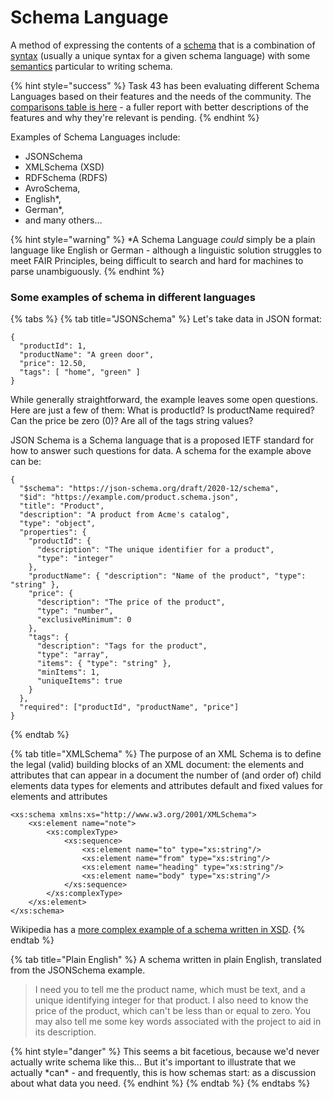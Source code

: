 # Schema Language

A method of expressing the contents of a [schema](schema.md) that is a combination of [syntax](the-gitbook-editor.md) (usually a unique syntax for a given schema language) with some [semantics](collections.md) particular to writing schema.

{% hint style="success" %}
Task 43 has been evaluating different Schema Languages based on their features and the needs of the community. The [comparisons table is here](https://docs.google.com/spreadsheets/d/1\_iskx2hJ8TOEOygPN\_9ecfQNFHSlgKmNomQr5xXsxJY/edit?usp=sharing) - a fuller report with better descriptions of the features and why they're relevant is pending.
{% endhint %}

Examples of Schema Languages include:

* JSONSchema
* XMLSchema (XSD)
* RDFSchema (RDFS)
* AvroSchema,
* English\*,
* German\*,
* and many others…

{% hint style="warning" %}
\*A Schema Language _could_ simply be a plain language like English or German - although a linguistic solution struggles to meet FAIR Principles, being difficult to search and hard for machines to parse unambiguously.
{% endhint %}

### Some examples of schema in different languages

{% tabs %}
{% tab title="JSONSchema" %}
Let's take data in JSON format:&#x20;

```
{
  "productId": 1,
  "productName": "A green door",
  "price": 12.50,
  "tags": [ "home", "green" ]
} 
```

While generally straightforward, the example leaves some open questions. Here are just a few of them: What is productId? Is productName required? Can the price be zero (0)? Are all of the tags string values?

JSON Schema is a Schema language that is a proposed IETF standard for how to answer such questions for data. A schema for the example above can be:

```
{
  "$schema": "https://json-schema.org/draft/2020-12/schema",
  "$id": "https://example.com/product.schema.json",
  "title": "Product",
  "description": "A product from Acme's catalog",
  "type": "object",
  "properties": {
    "productId": {
      "description": "The unique identifier for a product",
      "type": "integer"
    },
    "productName": { "description": "Name of the product", "type": "string" },
    "price": {
      "description": "The price of the product",
      "type": "number",
      "exclusiveMinimum": 0
    },
    "tags": {
      "description": "Tags for the product",
      "type": "array",
      "items": { "type": "string" },
      "minItems": 1,
      "uniqueItems": true
    }
  },
  "required": ["productId", "productName", "price"]
}
```

&#x20;
{% endtab %}

{% tab title="XMLSchema" %}
The purpose of an XML Schema is to define the legal (valid) building blocks of an XML document: the elements and attributes that can appear in a document the number of (and order of) child elements data types for elements and attributes default and fixed values for elements and attributes

```
<xs:schema xmlns:xs="http://www.w3.org/2001/XMLSchema">
    <xs:element name="note"> 
        <xs:complexType>
            <xs:sequence>
                <xs:element name="to" type="xs:string"/>
                <xs:element name="from" type="xs:string"/>
                <xs:element name="heading" type="xs:string"/>
                <xs:element name="body" type="xs:string"/>
            </xs:sequence>
        </xs:complexType>
    </xs:element>
</xs:schema>
```

Wikipedia has a [more complex example of a schema written in XSD](https://en.wikipedia.org/wiki/MPEG-7).
{% endtab %}

{% tab title="Plain English" %}
A schema written in plain English, translated from the JSONSchema example.

> I need you to tell me the product name, which must be text, and a unique identifying integer for that product. I also need to know the price of the product, which can't be less than or equal to zero. You may also tell me some key words associated with the project to aid in its description.

{% hint style="danger" %}
This seems a bit facetious, because we'd never actually write schema like this... But it's important to illustrate that we actually \*can\* - and frequently, this is how schemas start: as a discussion about what data you need.&#x20;
{% endhint %}
{% endtab %}
{% endtabs %}





